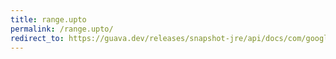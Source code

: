 ```yaml
---
title: range.upto
permalink: /range.upto/
redirect_to: https://guava.dev/releases/snapshot-jre/api/docs/com/google/common/collect/Range.html#upTo-C-com.google.common.collect.BoundType-
---
```

